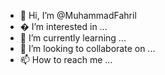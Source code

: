 - 👋 Hi, I’m @MuhammadFahril
- � I’m interested in ...
- 🌱 I’m currently learning ...
- 💞️ I’m looking to collaborate on ...
- 📫 How to reach me ...

<!---
MuhammadFahril/MuhammadFahril is a ✨ special ✨ repository because its `README.md` (this file) appears on your GitHub profile.
You can click the Preview link to take a look at your changes.
--->
